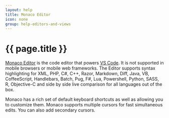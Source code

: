 ```yaml
---
layout: help
title: Monaco Editor
icon: none
group: help-editors-and-views
---
```


{{ page.title }}
===

[Monaco Editor](https://microsoft.github.io/monaco-editor/index.html) is the code editor that powers [VS Code](https://github.com/Microsoft/vscode). It is not supported in mobile browsers or mobile web frameworks.
The Editor supports syntax highlighting for XML, PHP, C#, C++, Razor, Markdown, Diff, Java, VB, CoffeeScript, Handlebars, Batch, Pug, F#, Lua, Powershell, Python, SASS, R, Objective-C and side by side live comparison for all languages out of the box.

Monaco has a rich set of default keyboard shortcuts as well as allowing you to customize them.
Monaco supports multiple cursors for fast simultaneous edits. You can also add secondary cursors.
